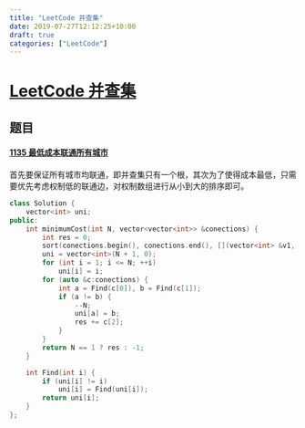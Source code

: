 ```yaml
---
title: "LeetCode 并查集"
date: 2019-07-27T12:12:25+10:00
draft: true
categories: ["LeetCode"]
---
```


# [LeetCode 并查集](https://leetcode-cn.com/tag/union-find/)

## 题目

#### [1135 最低成本联通所有城市](https://leetcode-cn.com/problems/connecting-cities-with-minimum-cost/submissions/)

首先要保证所有城市均联通，即并查集只有一个根，其次为了使得成本最低，只需要优先考虑权制低的联通边，对权制数组进行从小到大的排序即可。

```c++
class Solution {
    vector<int> uni;
public:
    int minimumCost(int N, vector<vector<int>> &conections) {
        int res = 0;
        sort(conections.begin(), conections.end(), [](vector<int> &v1, vector<int> &v2) { return v1[2] < v2[2]; });
        uni = vector<int>(N + 1, 0);
        for (int i = 1; i <= N; ++i)
            uni[i] = i;
        for (auto &c:conections) {
            int a = Find(c[0]), b = Find(c[1]);
            if (a != b) {
                --N;
                uni[a] = b;
                res += c[2];
            }
        }
        return N == 1 ? res : -1;
    }

    int Find(int i) {
        if (uni[i] != i)
            uni[i] = Find(uni[i]);
        return uni[i];
    }
};
```